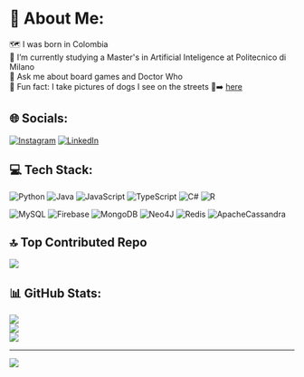 # 💫 About Me:
🗺️ I was born in Colombia<br>
🌱 I’m currently studying a Master's in Artificial Inteligence at Politecnico di Milano <br>
💬 Ask me about board games and Doctor Who<br>
🐶 Fun fact: I take pictures of dogs I see on the streets 👀➡️ [here](https://instagram.com/perritosqueveoenlacalle/)

## 🌐 Socials:
[![Instagram](https://img.shields.io/badge/Instagram-%23E4405F.svg?logo=Instagram&logoColor=white)](https://instagram.com/https://www.instagram.com/justangela.s/) 
[![LinkedIn](https://img.shields.io/badge/LinkedIn-%230077B5.svg?logo=linkedin&logoColor=white)](https://linkedin.com/in/https://www.linkedin.com/in/angelaremolina/) 

## 💻 Tech Stack:
![Python](https://img.shields.io/badge/python-3670A0?style=for-the-badge&logo=python&logoColor=ffdd54) 
![Java](https://img.shields.io/badge/java-%23ED8B00.svg?style=for-the-badge&logo=openjdk&logoColor=white) 
![JavaScript](https://img.shields.io/badge/javascript-%23323330.svg?style=for-the-badge&logo=javascript&logoColor=%23F7DF1E) 
![TypeScript](https://img.shields.io/badge/typescript-%23007ACC.svg?style=for-the-badge&logo=typescript&logoColor=white) 
![C#](https://img.shields.io/badge/c%23-%23239120.svg?style=for-the-badge&logo=csharp&logoColor=white) 
![R](https://img.shields.io/badge/r-%23276DC3.svg?style=for-the-badge&logo=r&logoColor=white)

![MySQL](https://img.shields.io/badge/mysql-%2300000f.svg?style=for-the-badge&logo=mysql&logoColor=white) 
![Firebase](https://img.shields.io/badge/Firebase-039BE5?style=for-the-badge&logo=Firebase&logoColor=white) 
![MongoDB](https://img.shields.io/badge/MongoDB-%234ea94b.svg?style=for-the-badge&logo=mongodb&logoColor=white) 
![Neo4J](https://img.shields.io/badge/Neo4j-008CC1?style=for-the-badge&logo=neo4j&logoColor=white) 
![Redis](https://img.shields.io/badge/redis-%23DD0031.svg?style=for-the-badge&logo=redis&logoColor=white) 
![ApacheCassandra](https://img.shields.io/badge/cassandra-%231287B1.svg?style=for-the-badge&logo=apache-cassandra&logoColor=white)

## 🔝 Top Contributed Repo
![](https://github-contributor-stats.vercel.app/api?username=angelaremolina&limit=5&theme=dracula&combine_all_yearly_contributions=true)

## 📊 GitHub Stats:
![](https://github-readme-stats.vercel.app/api/top-langs/?username=angelaremolina&theme=midnight-purple&hide_border=false&include_all_commits=true&count_private=true&layout=compact)
<br/>
![](https://github-readme-stats.vercel.app/api?username=angelaremolina&theme=midnight-purple&hide_border=false&include_all_commits=true&count_private=true)
<br/>
![](https://github-readme-streak-stats.herokuapp.com/?user=angelaremolina&theme=midnight-purple&hide_border=false)

---
[![](https://visitcount.itsvg.in/api?id=angelaremolina&icon=0&color=0)](https://visitcount.itsvg.in)

<!-- Proudly created with GPRM ( https://gprm.itsvg.in ) -->

<!--
**AngelaRemolina/AngelaRemolina** is a ✨ _special_ ✨ repository because its `README.md` (this file) appears on your GitHub profile.

Here are some ideas to get you started:

- 🔭 I’m currently working on ...
- 🌱 I’m currently learning ...
- 👯 I’m looking to collaborate on ...
- 🤔 I’m looking for help with ...
- 💬 Ask me about ...
- 📫 How to reach me: ...
- 😄 Pronouns: ...
- ⚡ Fun fact: ...
-->
